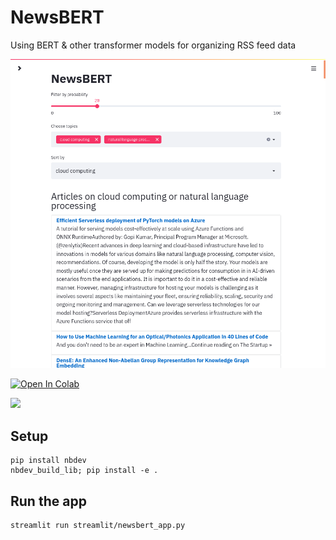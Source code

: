 # NewsBERT 

Using BERT & other transformer models for organizing RSS feed data

![](docs/newsbert_wall.png)

[![Open In Colab](https://colab.research.google.com/assets/colab-badge.svg)](https://colab.research.google.com/drive/1o2Aitk5jtz9UdrhyfkYYEop2U5O3jqrj?usp=sharing)

![](docs/rss_zsl_app.png)

## Setup

```
pip install nbdev
nbdev_build_lib; pip install -e .
```

## Run the app

```
streamlit run streamlit/newsbert_app.py
```